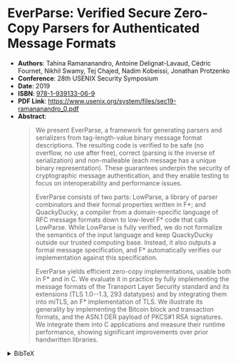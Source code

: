 # EverParse: Verified Secure Zero-Copy Parsers for Authenticated Message Formats

- **Authors**: Tahina Ramananandro, Antoine Delignat-Lavaud, Cédric Fournet, Nikhil Swamy, Tej Chajed, Nadim Kobeissi, Jonathan Protzenko
- **Conference**: 28th USENIX Security Symposium
- **Date**: 2019
- **ISBN**: [978-1-939133-06-9](https://www.usenix.org/conference/usenixsecurity19/presentation/delignat-lavaud)
- **PDF Link**: <https://www.usenix.org/system/files/sec19-ramananandro_0.pdf>
- **Abstract**:
  > We present EverParse, a framework for generating parsers and serializers
  > from tag-length-value binary message format descriptions. The resulting code
  > is verified to be safe (no overflow, no use after free), correct (parsing is
  > the inverse of serialization) and non-malleable (each message has a unique
  > binary representation). These guarantees underpin the security of
  > cryptographic message authentication, and they enable testing to focus on
  > interoperability and performance issues.
  >
  > EverParse consists of two parts: LowParse, a library of parser combinators
  > and their formal properties written in F*; and QuackyDucky, a compiler from
  > a domain-specific language of RFC message formats down to low-level F* code
  > that calls LowParse. While LowParse is fully verified, we do not formalize
  > the semantics of the input language and keep QuackyDucky outside our trusted
  > computing base. Instead, it also outputs a formal message specification, and
  > F* automatically verifies our implementation against this specification.
  >
  > EverParse yields efficient zero-copy implementations, usable both in F\* and
  > in C. We evaluate it in practice by fully implementing the message formats
  > of the Transport Layer Security standard and its extensions (TLS 1.0--1.3,
  > 293 datatypes) and by integrating them into miTLS, an F* implementation of
  > TLS. We illustrate its generality by implementing the Bitcoin block and
  > transaction formats, and the ASN.1 DER payload of PKCS#1 RSA signatures. We
  > integrate them into C applications and measure their runtime performance,
  > showing significant improvements over prior handwritten libraries.

<!-- markdownlint-disable no-inline-html -->
<details>
<summary>BibTeX</summary>

```bibtex
@inproceedings {236232,
  author = {Tahina Ramananandro and Antoine Delignat-Lavaud and Cedric Fournet and
  Nikhil Swamy and Tej Chajed and Nadim Kobeissi and Jonathan Protzenko},
  title = {{EverParse}: Verified Secure {Zero-Copy} Parsers for Authenticated Message Formats},
  booktitle = {28th USENIX Security Symposium (USENIX Security 19)},
  year = {2019},
  isbn = {978-1-939133-06-9},
  address = {Santa Clara, CA},
  pages = {1465--1482},
  url = {https://www.usenix.org/conference/usenixsecurity19/presentation/delignat-lavaud},
  publisher = {USENIX Association},
  month = aug
}
```

</details>
<!-- markdownlint-restore -->
